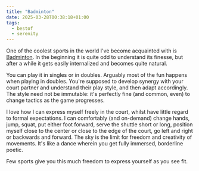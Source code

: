 ```yaml
---
title: "Badminton"
date: 2025-03-28T00:38:18+01:00
tags:
  - bestof
  - serenity
---
```


One of the coolest sports in the world I've become acquainted with is
[Badminton](https://en.wikipedia.org/wiki/Badminton). In the beginning it is
quite odd to understand its finesse, but after a while it gets easily
internalized and becomes quite natural.

You can play it in singles or in doubles. Arguably most of the fun happens when
playing in doubles. You're supposed to develop synergy with your court partner
and understand their play style, and then adapt accordingly. The style need not
be immutable: it's perfectly fine (and common, even) to change tactics as the
game progresses.

I love how I can express myself freely in the court, whilst have little regard
to formal expectations. I can comfortably (and on-demand) change hands, jump,
squat, put either foot forward, serve the shuttle short or long, position myself
close to the center or close to the edge of the court, go left and right or
backwards and forward. The sky is the limit for freedom and creativity of
movements. It's like a dance wherein you get fully immersed, borderline poetic.

Few sports give you this much freedom to express yourself as you see fit.
